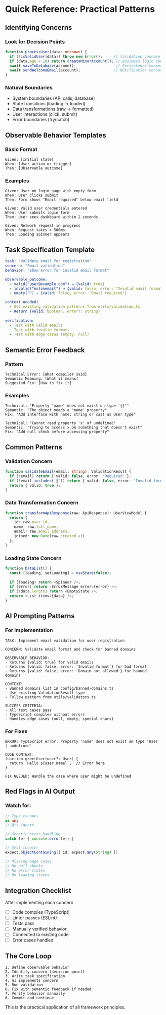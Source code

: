 # Quick Reference: Practical Patterns

## Identifying Concerns

### Look for Decision Points
```typescript
function processUser(data: unknown) {
  if (!isValidUser(data)) throw new Error();     // Validation concern
  if (data.age < 18) return createMinorAccount(); // Business logic concern
  await saveToDatabase(account);                  // Persistence concern
  await sendWelcomeEmail(account);               // Notification concern
}
```

### Natural Boundaries
- System boundaries (API calls, database)
- State transitions (loading → loaded)
- Data transformations (raw → formatted)
- User interactions (click, submit)
- Error boundaries (try/catch)

## Observable Behavior Templates

### Basic Format
```
Given: [Initial state]
When: [User action or trigger]
Then: [Observable outcome]
```

### Examples
```
Given: User on login page with empty form
When: User clicks submit
Then: Form shows "Email required" below email field

Given: Valid user credentials entered
When: User submits login form
Then: User sees dashboard within 2 seconds

Given: Network request in progress
When: Request takes > 500ms
Then: Loading spinner appears
```

## Task Specification Template

```yaml
task: "Validate email for registration"
concern: "Email validation"
behavior: "Show error for invalid email format"

observable_outcome:
  - valid("user@example.com") → {valid: true}
  - invalid("notanemail") → {valid: false, error: "Invalid email format"}
  - empty("") → {valid: false, error: "Email required"}

context_needed:
  - Use existing validation patterns from utils/validation.ts
  - Return {valid: boolean, error?: string}
  
verification:
  - Test with valid emails
  - Test with invalid formats  
  - Test with edge cases (empty, null)
```

## Semantic Error Feedback

### Pattern
```
Technical Error: [What compiler said]
Semantic Meaning: [What it means]
Suggested Fix: [How to fix it]
```

### Examples
```
Technical: "Property 'name' does not exist on type '{}'"
Semantic: "The object needs a 'name' property"
Fix: "Add interface with name: string or cast as User type"

Technical: "Cannot read property 'x' of undefined"
Semantic: "Trying to access x on something that doesn't exist"
Fix: "Add null check before accessing property"
```

## Common Patterns

### Validation Concern
```typescript
function validateEmail(email: string): ValidationResult {
  if (!email) return { valid: false, error: 'Required' };
  if (!email.includes('@')) return { valid: false, error: 'Invalid format' };
  return { valid: true };
}
```

### Data Transformation Concern
```typescript
function transformApiResponse(raw: ApiResponse): UserViewModel {
  return {
    id: raw.user_id,
    name: raw.full_name,
    email: raw.email_address,
    joined: new Date(raw.created_at)
  };
}
```

### Loading State Concern
```typescript
function DataList() {
  const [loading, setLoading] = useState(false);
  
  if (loading) return <Spinner />;
  if (error) return <ErrorMessage error={error} />;
  if (!data.length) return <EmptyState />;
  return <List items={data} />;
}
```

## AI Prompting Patterns

### For Implementation
```
TASK: Implement email validation for user registration

CONCERN: Validate email format and check for banned domains

OBSERVABLE BEHAVIOR:
- Returns {valid: true} for valid emails
- Returns {valid: false, error: 'Invalid format'} for bad format
- Returns {valid: false, error: 'Domain not allowed'} for banned domains

CONTEXT:
- Banned domains list in config/banned-domains.ts
- Use existing ValidationResult type
- Follow pattern from utils/validators.ts

SUCCESS CRITERIA:
- All test cases pass
- TypeScript compiles without errors
- Handles edge cases (null, empty, special chars)
```

### For Fixes
```
ERROR: TypeScript error: Property 'name' does not exist on type 'User | undefined'

CODE CONTEXT:
function greetUser(user?: User) {
  return `Hello ${user.name}`;  // Error here
}

FIX NEEDED: Handle the case where user might be undefined
```

## Red Flags in AI Output

### Watch for:
```typescript
// Type escapes
as any
// @ts-ignore

// Generic error handling
catch (e) { console.error(e); }

// Test theater
expect.objectContaining({ id: expect.any(String) })

// Missing edge cases
// No null checks
// No error states
// No loading states
```

## Integration Checklist

After implementing each concern:
- [ ] Code compiles (TypeScript)
- [ ] Linter passes (ESLint)
- [ ] Tests pass
- [ ] Manually verified behavior
- [ ] Connected to existing code
- [ ] Error cases handled

## The Core Loop

```
1. Define observable behavior
2. Identify concern (decision point)
3. Write task specification
4. AI implements concern
5. Run validation
6. Fix with semantic feedback if needed
7. Verify behavior manually
8. Commit and continue
```

This is the practical application of all framework principles.